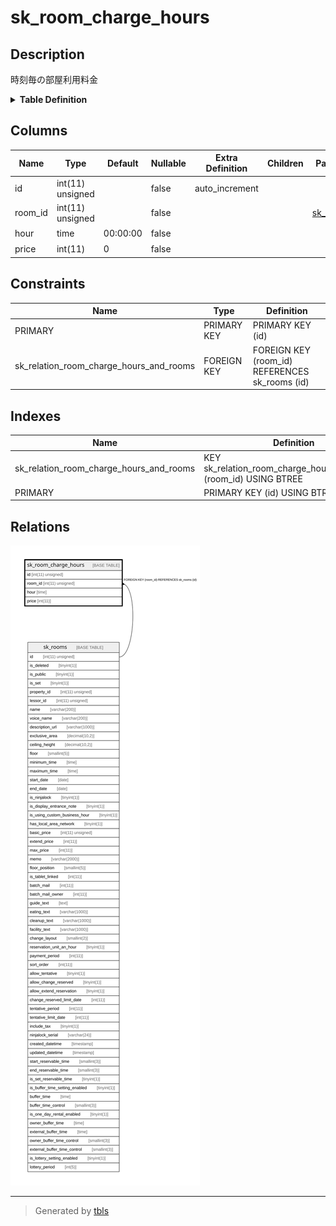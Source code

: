 # sk_room_charge_hours

## Description

時刻毎の部屋利用料金

<details>
<summary><strong>Table Definition</strong></summary>

```sql
CREATE TABLE `sk_room_charge_hours` (
  `id` int(11) unsigned NOT NULL AUTO_INCREMENT COMMENT 'id',
  `room_id` int(11) unsigned NOT NULL,
  `hour` time NOT NULL DEFAULT '00:00:00' COMMENT '時刻',
  `price` int(11) NOT NULL DEFAULT '0' COMMENT '値段',
  PRIMARY KEY (`id`),
  KEY `sk_relation_room_charge_hours_and_rooms` (`room_id`),
  CONSTRAINT `sk_relation_room_charge_hours_and_rooms` FOREIGN KEY (`room_id`) REFERENCES `sk_rooms` (`id`) ON DELETE CASCADE ON UPDATE CASCADE
) ENGINE=InnoDB AUTO_INCREMENT=[Redacted by tbls] DEFAULT CHARSET=utf8 COMMENT='時刻毎の部屋利用料金'
```

</details>

## Columns

| Name | Type | Default | Nullable | Extra Definition | Children | Parents | Comment |
| ---- | ---- | ------- | -------- | ---------------- | -------- | ------- | ------- |
| id | int(11) unsigned |  | false | auto_increment |  |  | id |
| room_id | int(11) unsigned |  | false |  |  | [sk_rooms](sk_rooms.md) |  |
| hour | time | 00:00:00 | false |  |  |  | 時刻 |
| price | int(11) | 0 | false |  |  |  | 値段 |

## Constraints

| Name | Type | Definition |
| ---- | ---- | ---------- |
| PRIMARY | PRIMARY KEY | PRIMARY KEY (id) |
| sk_relation_room_charge_hours_and_rooms | FOREIGN KEY | FOREIGN KEY (room_id) REFERENCES sk_rooms (id) |

## Indexes

| Name | Definition |
| ---- | ---------- |
| sk_relation_room_charge_hours_and_rooms | KEY sk_relation_room_charge_hours_and_rooms (room_id) USING BTREE |
| PRIMARY | PRIMARY KEY (id) USING BTREE |

## Relations

![er](sk_room_charge_hours.svg)

---

> Generated by [tbls](https://github.com/k1LoW/tbls)
